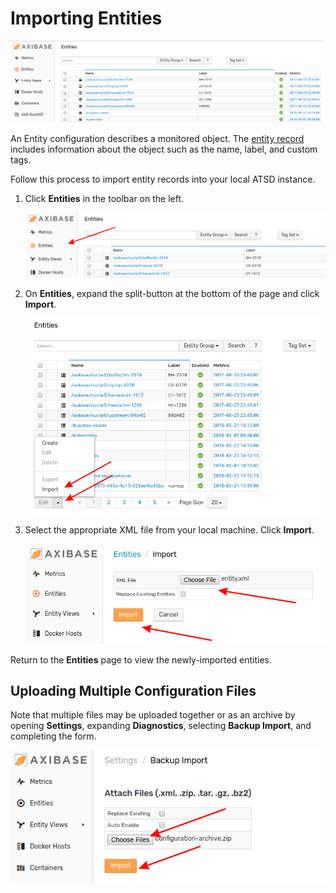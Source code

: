 # Importing Entities

![](./images/entity-group.png)

An Entity configuration describes a monitored object. The [entity record](https://axibase.com/docs/atsd/api/meta/entity/list.html#fields) includes information about the object such as the name, label, and custom tags.

Follow this process to import entity records into your local ATSD instance.

1. Click **Entities** in the toolbar on the left.

    ![](./images/entities.png)

2. On **Entities**, expand the split-button at the bottom of the page and click **Import**.

    ![](./images/entity-import.png)

3. Select the appropriate XML file from your local machine. Click **Import**.

    ![](./images/entity-import1.png)

Return to the **Entities** page to view the newly-imported entities.

## Uploading Multiple Configuration Files

Note that multiple files may be uploaded together or as an archive by opening **Settings**, expanding **Diagnostics**, selecting **Backup Import**, and completing the form.

![](./images/backup-import.png)
